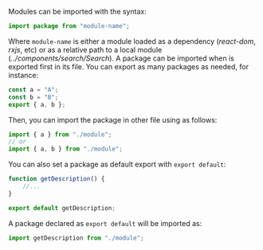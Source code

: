 Modules can be imported with the syntax:

```javascript
import package from "module-name";
```

Where `module-name` is either a module loaded as a dependency (_react-dom_, _rxjs_, etc) or as a relative path to a local module (_../components/search/Search_). A package can be imported when is exported first in its file. You can export as many packages as needed, for instance:

```javascript
const a = "A";
const b = "B";
export { a, b };
```

Then, you can import the package in other file using as follows:

```javascript
import { a } from "./module";
// or
import { a, b } from "./module";
```

You can also set a package as default export with `export default`:

```javascript
function getDescription() {
    //...
}

export default getDescription;
```

A package declared as `export default` will be imported as:

```javascript
import getDescription from "./module";
```
